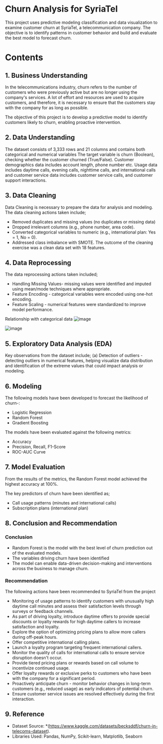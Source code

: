 # Churn Analysis for SyriaTel
 
This project uses predictive modeling classification and data visualization to examine customer churn at SyriaTel, a telecommunication company. The objective is to identify patterns in customer behavior and build and evaluate the best model to forecast churn.

# Contents
## 1. Business Understanding
In the telecommunications industry, churn refers to the number of customers who were previously active but are no longer using the company's services. A lot of effort and resources are used to acquire customers, and therefore, it is necessary to ensure that the customers stay with the company for as long as possible.

The objective of this project is to develop a predictive model to identify customers likely to churn, enabling proactive intervention.

## 2. Data Understanding
The dataset consists of 3,333 rows and 21 columns and contains both categorical and numerical variables
The target variable is churn (Boolean), checking whether the customer churned (True/False). Customer demographics data includes account length, phone number etc.
Usage data includes daytime calls, evening calls, nighttime calls, and international calls and customer service data includes customer service calls, and customer support interactions.

## 3. Data Cleaning
Data Cleaning is necessary to prepare the data for analysis and modeling. The data cleaning actions taken include;
- Removed duplicates and missing values (no duplicates or missing data)   
- Dropped irrelevant columns (e.g., phone number, area code).      
- Converted categorical variables to numeric (e.g., international plan: Yes = 1, No = 0).      
- Addressed class imbalance with SMOTE. 
The outcome of the cleaning exercise was a clean data set with 18 features.

## 4. Data Reprocessing
The data reprocessing actions taken included;
 - Handling Missing Values- missing values were identified and imputed using mean/mode techniques where appropriate.
- Feature Encoding - categorical variables were encoded using one-hot encoding.
- Feature Scaling - numerical features were standardized to improve model performance.

Relationship with categorical data
![image](https://github.com/user-attachments/assets/0a22f006-5560-4d59-a87f-c902c6086f4c)

![image](https://github.com/user-attachments/assets/127e6365-30c7-446d-9b5e-82bc0a3094ca)


## 5. Exploratory Data Analysis (EDA)
Key observations from the dataset include;
(a) Detection of outliers - detecting outliers in numerical features, helping visualize data distribution and identification of the extreme values that could impact analysis or modeling.



## 6. Modeling
The following models have been developed to forecast the likelihood of churn-:
- Logistic Regression
- Random Forest
- Gradient Boosting

The models have been evaluated against the following metrics:
- Accuracy
- Precision, Recall, F1-Score
- ROC-AUC Curve
  
## 7. Model Evaluation
From the results of the metrics, the Random Forest model achieved the highest accuracy at 100%.

The key predictors of churn have been identified as;
- Call usage patterns (minutes and international calls)
- Subscription plans (international plan)
  
## 8. Conclusion and Recommendation
### Conclusion
- Random Forest is the model with the best level of churn prediction out of the evaluated models.
- The variables driving churn have been identified
- The model can enable data-driven decision-making and interventions across the business to manage churn.

### Recommendation
The following actions have been recommended to SyriaTel from the project
- Monitoring of usage patterns to identify customers with unusually high daytime call minutes and assess their satisfaction levels through surveys or feedback channels.
- As part of driving loyalty, introduce daytime offers to provide special discounts or loyalty rewards for high daytime callers to increase satisfaction and loyalty.
- Explore the option of optimizing pricing plans to allow more callers during off-peak hours.
- Offer competitive international calling plans.
- Launch a loyalty program targeting frequent international callers. 
- Monitor the quality of calls for international calls to ensure service disruption doesn't occur. 
- Provide tiered pricing plans or rewards based on call volume to incentivize continued usage.
- Offer loyalty rewards or exclusive perks to customers who have been with the company for a significant period.
- Proactively anticipate churn - monitor behavior changes in long-term customers (e.g., reduced usage) as early indicators of potential churn.
- Ensure customer service issues are resolved effectively during the first interaction.

## 9. Reference
- Dataset Source: *(https://www.kaggle.com/datasets/becksddf/churn-in-telecoms-dataset).
- Libraries Used: Pandas, NumPy, Scikit-learn, Matplotlib, Seaborn
